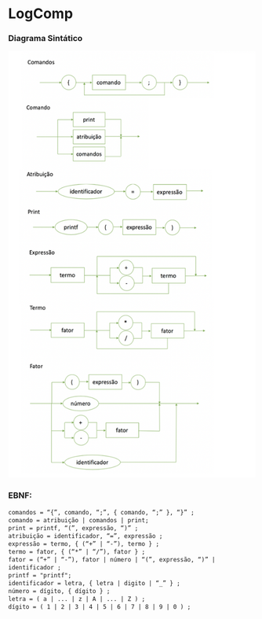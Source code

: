 # LogComp

### Diagrama Sintático
![Diagrama Sintático](DiagramaSintatico4.png)

### EBNF:
```
comandos = “{”, comando, “;”, { comando, “;” }, “}” ;
comando = atribuição | comandos | print;
print = printf, “(”, expressão, “)” ;
atribuição = identificador, “=”, expressão ;
expressão = termo, { (“+” | “-”), termo } ;
termo = fator, { (“*” | “/”), fator } ;
fator = (“+” | “-”), fator | número | “(”, expressão, “)” | identificador ;
printf = "printf";
identificador = letra, { letra | digito | “_” } ;
número = dígito, { dígito } ;
letra = ( a | ... | z | A | ... | Z ) ;
dígito = ( 1 | 2 | 3 | 4 | 5 | 6 | 7 | 8 | 9 | 0 ) ;
```
